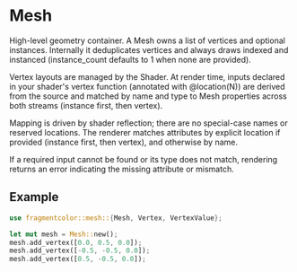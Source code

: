 # Mesh

High-level geometry container. A Mesh owns a list of vertices and optional instances.
Internally it deduplicates vertices and always draws indexed and instanced
(instance_count defaults to 1 when none are provided).

Vertex layouts are managed by the Shader. At render time, inputs declared in your
shader's vertex function (annotated with @location(N)) are derived from the source
and matched by name and type to Mesh properties across both streams (instance first,
then vertex).

Mapping is driven by shader reflection; there are no special-case names or reserved locations.
The renderer matches attributes by explicit location if provided (instance first, then vertex),
and otherwise by name.

If a required input cannot be found or its type does not match, rendering returns an error
indicating the missing attribute or mismatch.

## Example

```rust
use fragmentcolor::mesh::{Mesh, Vertex, VertexValue};

let mut mesh = Mesh::new();
mesh.add_vertex([0.0, 0.5, 0.0]);
mesh.add_vertex([-0.5, -0.5, 0.0]);
mesh.add_vertex([0.5, -0.5, 0.0]);
```
